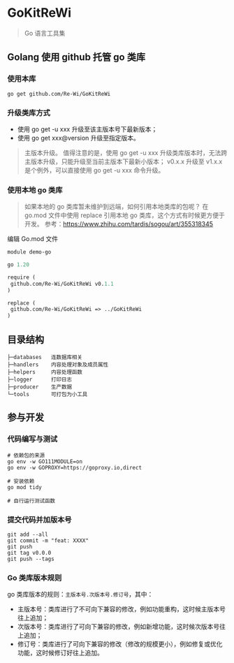 # GoKitReWi

> Go 语言工具集

## Golang 使用 github 托管 go 类库

### 使用本库

```shell
go get github.com/Re-Wi/GoKitReWi
```

### 升级类库方式

- 使用 go get -u xxx 升级至该主版本号下最新版本；
- 使用 go get xxx@version 升级至指定版本。

> 主版本升级。
> 值得注意的是，使用 go get -u xxx 升级类库版本时，无法跨主版本升级，只能升级至当前主版本下最新小版本；
> v0.x.x 升级至 v1.x.x 是个例外，可以直接使用 go get -u xxx 命令升级。

### 使用本地 go 类库

> 如果本地的 go 类库暂未维护到远端，如何引用本地类库的包呢？
> 在 go.mod 文件中使用 replace 引用本地 go 类库，这个方式有时候更方便于开发。
> 参考：<https://www.zhihu.com/tardis/sogou/art/355318345>

编辑 Go.mod 文件

```mod
module demo-go

go 1.20

require (
 github.com/Re-Wi/GoKitReWi v0.1.1
)

replace (
 github.com/Re-Wi/GoKitReWi => ../GoKitReWi
)

```

## 目录结构

```text
├─databases   连数据库相关
├─handlers    内容处理对象及成员属性
├─helpers     内容处理函数
├─logger      打印日志
├─producer    生产数据
└─tools       可打包为小工具
```

## 参与开发

### 代码编写与测试

```shell
# 依赖包的来源
go env -w GO111MODULE=on
go env -w GOPROXY=https://goproxy.io,direct

# 安装依赖
go mod tidy

# 自行运行测试函数
```

### 提交代码并加版本号

```shell
git add --all
git commit -m "feat: XXXX"
git push
git tag v0.0.0
git push --tags
```

### Go 类库版本规则

go 类库版本的规则：`主版本号.次版本号.修订号`，其中：

- 主版本号：类库进行了不可向下兼容的修改，例如功能重构，这时候主版本号往上追加；
- 次版本号：类库进行了可向下兼容的修改，例如新增功能，这时候次版本号往上追加；
- 修订号：类库进行了可向下兼容的修改（修改的规模更小），例如修复或优化功能，这时候修订好往上追加。
